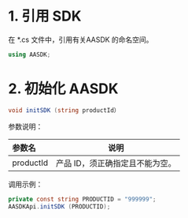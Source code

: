 # 1. 引用 SDK
在 *.cs 文件中，引用有关AASDK 的命名空间。
```csharp
using AASDK;
```

# 2. 初始化 AASDK
```csharp
void initSDK (string productId）
```
参数说明：

|参数名|说明|
|:----  |-----   |
|productId |产品 ID，须正确指定且不能为空。   |

调用示例：

```csharp
private const string PRODUCTID = "999999";
AASDKApi.initSDK (PRODUCTID);
```

